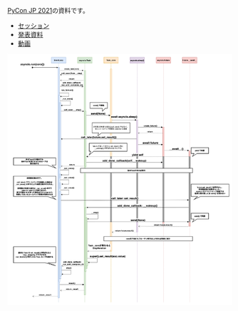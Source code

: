 [PyCon JP 2021](https://2021.pycon.jp/)の資料です。

* [セッション](https://2021.pycon.jp/time-table/?id=272959)
* [発表資料](https://docs.google.com/presentation/d/1qRmMGfTRvAfdJFCHpZhcTwsiJeu2yIO70CcnfPmZzfE/edit#slide=id.p)
* [動画]()

![asyncioのシーケンス図](./asyncio_flow.png)


